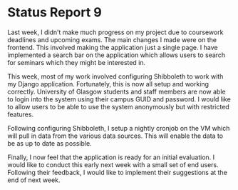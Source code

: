 # Status Report 9

Last week, I didn’t make much progress on my project due to coursework deadlines and upcoming exams. The main changes I made were on the frontend. This involved making the application just a single page. I have implemented a search bar on the application which allows users to search for seminars which they might be interested in.

This week, most of my work involved configuring Shibboleth to work with my Django application. Fortunately, this is now all setup and working correctly. University of Glasgow students and staff members are now able to login into the system using their campus GUID and password. I would like to allow users to be able to use the system anonymously but with restricted features.

Following configuring Shibboleth, I setup a nightly cronjob on the VM which will pull in data from the various data sources. This will enable the data to be as up to date as possible.

Finally, I now feel that the application is ready for an initial evaluation. I would like to conduct this early next week with a small set of end users. Following their feedback, I would like to implement their suggestions at the end of next week.
